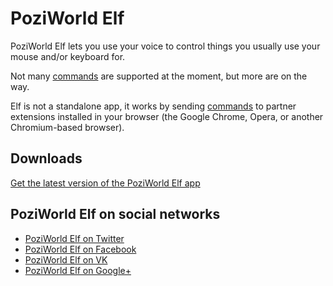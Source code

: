 PoziWorld Elf
=======


PoziWorld Elf lets you use your voice to control things you usually use your mouse and/or keyboard for.

Not many [commands][commandsList] are supported at the moment, but more are on the way.

Elf is not a standalone app, it works by sending [commands][commandsList] to partner extensions installed in your browser (the Google Chrome, Opera, or another Chromium-based browser).


Downloads
--------

[Get the latest version of the PoziWorld Elf app](https://github.com/PoziWorld/PoziWorld-Elf/releases/latest)

[commandsList]: https://github.com/PoziWorld/PoziWorld-Elf/wiki/Commands


PoziWorld Elf on social networks
--------

- [PoziWorld Elf on Twitter](https://twitter.com/PoziWorldElf)
- [PoziWorld Elf on Facebook](https://www.facebook.com/PoziWorldElf)
- [PoziWorld Elf on VK](https://vk.com/poziworldelf)
- [PoziWorld Elf on Google+](https://plus.google.com/109286063949903349017)
